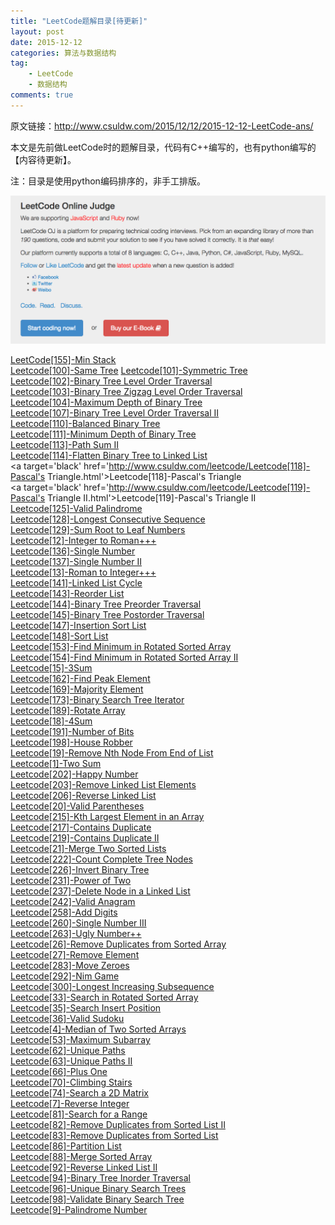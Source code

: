 ```yaml
---
title: "LeetCode题解目录[待更新]"
layout: post
date: 2015-12-12
categories: 算法与数据结构
tag: 
	- LeetCode
	- 数据结构
comments: true
---
```


原文链接：http://www.csuldw.com/2015/12/12/2015-12-12-LeetCode-ans/

本文是先前做LeetCode时的题解目录，代码有C++编写的，也有python编写的【内容待更新】。

注：目录是使用python编码排序的，非手工排版。

![leetcode](/assets/articleImg/2015-12-12-leetcode.png)

<!--more--> 

<a target='black' href='http://www.csuldw.com/leetcode/LeetCode[155]-Min Stack.html'>LeetCode[155]-Min Stack</a>  
<a target='black' href='http://www.csuldw.com/leetcode/Leetcode[100]-Same Tree.html'>Leetcode[100]-Same Tree</a> 
<a target='black' href='http://www.csuldw.com/leetcode/Leetcode[101]-Symmetric Tree.html'>Leetcode[101]-Symmetric Tree</a>  
<a target='black' href='http://www.csuldw.com/leetcode/Leetcode[102]-Binary Tree Level Order Traversal.html'>Leetcode[102]-Binary Tree Level Order Traversal</a>  
<a target='black' href='http://www.csuldw.com/leetcode/Leetcode[103]-Binary Tree Zigzag Level Order Traversal.html'>Leetcode[103]-Binary Tree Zigzag Level Order Traversal</a>  
<a target='black' href='http://www.csuldw.com/leetcode/Leetcode[104]-Maximum Depth of Binary Tree.html'>Leetcode[104]-Maximum Depth of Binary Tree</a>  
<a target='black' href='http://www.csuldw.com/leetcode/Leetcode[107]-Binary Tree Level Order Traversal II.html'>Leetcode[107]-Binary Tree Level Order Traversal II</a>  
<a target='black' href='http://www.csuldw.com/leetcode/Leetcode[110]-Balanced Binary Tree.html'>Leetcode[110]-Balanced Binary Tree</a>  
<a target='black' href='http://www.csuldw.com/leetcode/Leetcode[111]-Minimum Depth of Binary Tree.html'>Leetcode[111]-Minimum Depth of Binary Tree</a>  
<a target='black' href='http://www.csuldw.com/leetcode/Leetcode[113]-Path Sum II.html'>Leetcode[113]-Path Sum II</a>  
<a target='black' href='http://www.csuldw.com/leetcode/Leetcode[114]-Flatten Binary Tree to Linked List.html'>Leetcode[114]-Flatten Binary Tree to Linked List</a>  
<a target='black' href='http://www.csuldw.com/leetcode/Leetcode[118]-Pascal's Triangle.html'>Leetcode[118]-Pascal's Triangle</a>  
<a target='black' href='http://www.csuldw.com/leetcode/Leetcode[119]-Pascal's Triangle II.html'>Leetcode[119]-Pascal's Triangle II</a>  
<a target='black' href='http://www.csuldw.com/leetcode/Leetcode[125]-Valid Palindrome.html'>Leetcode[125]-Valid Palindrome</a>  
<a target='black' href='http://www.csuldw.com/leetcode/Leetcode[128]-Longest Consecutive Sequence.html'>Leetcode[128]-Longest Consecutive Sequence</a>  
<a target='black' href='http://www.csuldw.com/leetcode/Leetcode[129]-Sum Root to Leaf Numbers.html'>Leetcode[129]-Sum Root to Leaf Numbers</a>  
<a target='black' href='http://www.csuldw.com/leetcode/Leetcode[12]-Integer to Roman+++.html'>Leetcode[12]-Integer to Roman+++</a>  
<a target='black' href='http://www.csuldw.com/leetcode/Leetcode[136]-Single Number.html'>Leetcode[136]-Single Number</a>  
<a target='black' href='http://www.csuldw.com/leetcode/Leetcode[137]-Single Number II.html'>Leetcode[137]-Single Number II</a>  
<a target='black' href='http://www.csuldw.com/leetcode/Leetcode[13]-Roman to Integer+++.html'>Leetcode[13]-Roman to Integer+++</a>  
<a target='black' href='http://www.csuldw.com/leetcode/Leetcode[141]-Linked List Cycle.html'>Leetcode[141]-Linked List Cycle</a>  
<a target='black' href='http://www.csuldw.com/leetcode/Leetcode[143]-Reorder List.html'>Leetcode[143]-Reorder List</a>  
<a target='black' href='http://www.csuldw.com/leetcode/Leetcode[144]-Binary Tree Preorder Traversal.html'>Leetcode[144]-Binary Tree Preorder Traversal</a>  
<a target='black' href='http://www.csuldw.com/leetcode/Leetcode[145]-Binary Tree Postorder Traversal.html'>Leetcode[145]-Binary Tree Postorder Traversal</a>  
<a target='black' href='http://www.csuldw.com/leetcode/Leetcode[147]-Insertion Sort List.html'>Leetcode[147]-Insertion Sort List</a>  
<a target='black' href='http://www.csuldw.com/leetcode/Leetcode[148]-Sort List.html'>Leetcode[148]-Sort List</a>  
<a target='black' href='http://www.csuldw.com/leetcode/Leetcode[153]-Find Minimum in Rotated Sorted Array.html'>Leetcode[153]-Find Minimum in Rotated Sorted Array</a>  
<a target='black' href='http://www.csuldw.com/leetcode/Leetcode[154]-Find Minimum in Rotated Sorted Array II.html'>Leetcode[154]-Find Minimum in Rotated Sorted Array II</a>  
<a target='black' href='http://www.csuldw.com/leetcode/Leetcode[15]-3Sum.html'>Leetcode[15]-3Sum</a>  
<a target='black' href='http://www.csuldw.com/leetcode/Leetcode[162]-Find Peak Element.html'>Leetcode[162]-Find Peak Element</a>  
<a target='black' href='http://www.csuldw.com/leetcode/Leetcode[169]-Majority Element.html'>Leetcode[169]-Majority Element</a>  
<a target='black' href='http://www.csuldw.com/leetcode/Leetcode[173]-Binary Search Tree Iterator.html'>Leetcode[173]-Binary Search Tree Iterator</a>  
<a target='black' href='http://www.csuldw.com/leetcode/Leetcode[189]-Rotate Array.html'>Leetcode[189]-Rotate Array</a>  
<a target='black' href='http://www.csuldw.com/leetcode/Leetcode[18]-4Sum.html'>Leetcode[18]-4Sum</a>  
<a target='black' href='http://www.csuldw.com/leetcode/Leetcode[191]-Number of Bits.html'>Leetcode[191]-Number of Bits</a>  
<a target='black' href='http://www.csuldw.com/leetcode/Leetcode[198]-House Robber.html'>Leetcode[198]-House Robber</a>  
<a target='black' href='http://www.csuldw.com/leetcode/Leetcode[19]-Remove Nth Node From End of List.html'>Leetcode[19]-Remove Nth Node From End of List</a>  
<a target='black' href='http://www.csuldw.com/leetcode/Leetcode[1]-Two Sum.html'>Leetcode[1]-Two Sum</a>  
<a target='black' href='http://www.csuldw.com/leetcode/Leetcode[202]-Happy Number.html'>Leetcode[202]-Happy Number</a>  
<a target='black' href='http://www.csuldw.com/leetcode/Leetcode[203]-Remove Linked List Elements.html'>Leetcode[203]-Remove Linked List Elements</a>  
<a target='black' href='http://www.csuldw.com/leetcode/Leetcode[206]-Reverse Linked List.html'>Leetcode[206]-Reverse Linked List</a>  
<a target='black' href='http://www.csuldw.com/leetcode/Leetcode[20]-Valid Parentheses.html'>Leetcode[20]-Valid Parentheses</a>  
<a target='black' href='http://www.csuldw.com/leetcode/Leetcode[215]-Kth Largest Element in an Array.html'>Leetcode[215]-Kth Largest Element in an Array</a>  
<a target='black' href='http://www.csuldw.com/leetcode/Leetcode[217]-Contains Duplicate.html'>Leetcode[217]-Contains Duplicate</a>  
<a target='black' href='http://www.csuldw.com/leetcode/Leetcode[219]-Contains Duplicate II.html'>Leetcode[219]-Contains Duplicate II</a>  
<a target='black' href='http://www.csuldw.com/leetcode/Leetcode[21]-Merge Two Sorted Lists.html'>Leetcode[21]-Merge Two Sorted Lists</a>  
<a target='black' href='http://www.csuldw.com/leetcode/Leetcode[222]-Count Complete Tree Nodes.html'>Leetcode[222]-Count Complete Tree Nodes</a>  
<a target='black' href='http://www.csuldw.com/leetcode/Leetcode[226]-Invert Binary Tree.html'>Leetcode[226]-Invert Binary Tree</a>  
<a target='black' href='http://www.csuldw.com/leetcode/Leetcode[231]-Power of Two.html'>Leetcode[231]-Power of Two</a>  
<a target='black' href='http://www.csuldw.com/leetcode/Leetcode[237]-Delete Node in a Linked List.html'>Leetcode[237]-Delete Node in a Linked List</a>  
<a target='black' href='http://www.csuldw.com/leetcode/Leetcode[242]-Valid Anagram.html'>Leetcode[242]-Valid Anagram</a>  
<a target='black' href='http://www.csuldw.com/leetcode/Leetcode[258]-Add Digits.html'>Leetcode[258]-Add Digits</a>  
<a target='black' href='http://www.csuldw.com/leetcode/Leetcode[260]-Single Number III.html'>Leetcode[260]-Single Number III</a>  
<a target='black' href='http://www.csuldw.com/leetcode/Leetcode[263]-Ugly Number++.html'>Leetcode[263]-Ugly Number++</a>  
<a target='black' href='http://www.csuldw.com/leetcode/Leetcode[26]-Remove Duplicates from Sorted Array.html'>Leetcode[26]-Remove Duplicates from Sorted Array</a>  
<a target='black' href='http://www.csuldw.com/leetcode/Leetcode[27]-Remove Element.html'>Leetcode[27]-Remove Element</a>  
<a target='black' href='http://www.csuldw.com/leetcode/Leetcode[283]-Move Zeroes.html'>Leetcode[283]-Move Zeroes</a>  
<a target='black' href='http://www.csuldw.com/leetcode/Leetcode[292]-Nim Game.html'>Leetcode[292]-Nim Game</a>  
<a target='black' href='http://www.csuldw.com/leetcode/Leetcode[300]-Longest Increasing Subsequence.html'>Leetcode[300]-Longest Increasing Subsequence</a>  
<a target='black' href='http://www.csuldw.com/leetcode/Leetcode[33]-Search in Rotated Sorted Array.html'>Leetcode[33]-Search in Rotated Sorted Array</a>  
<a target='black' href='http://www.csuldw.com/leetcode/Leetcode[35]-Search Insert Position.html'>Leetcode[35]-Search Insert Position</a>  
<a target='black' href='http://www.csuldw.com/leetcode/Leetcode[36]-Valid Sudoku.html'>Leetcode[36]-Valid Sudoku</a>  
<a target='black' href='http://www.csuldw.com/leetcode/Leetcode[4]-Median of Two Sorted Arrays.html'>Leetcode[4]-Median of Two Sorted Arrays</a>  
<a target='black' href='http://www.csuldw.com/leetcode/Leetcode[53]-Maximum Subarray.html'>Leetcode[53]-Maximum Subarray</a>  
<a target='black' href='http://www.csuldw.com/leetcode/Leetcode[62]-Unique Paths.html'>Leetcode[62]-Unique Paths</a>  
<a target='black' href='http://www.csuldw.com/leetcode/Leetcode[63]-Unique Paths II.html'>Leetcode[63]-Unique Paths II</a>  
<a target='black' href='http://www.csuldw.com/leetcode/Leetcode[66]-Plus One.html'>Leetcode[66]-Plus One</a>  
<a target='black' href='http://www.csuldw.com/leetcode/Leetcode[70]-Climbing Stairs.html'>Leetcode[70]-Climbing Stairs</a>  
<a target='black' href='http://www.csuldw.com/leetcode/Leetcode[74]-Search a 2D Matrix.html'>Leetcode[74]-Search a 2D Matrix</a>  
<a target='black' href='http://www.csuldw.com/leetcode/Leetcode[7]-Reverse Integer.html'>Leetcode[7]-Reverse Integer</a>  
<a target='black' href='http://www.csuldw.com/leetcode/Leetcode[81]-Search for a Range.html'>Leetcode[81]-Search for a Range</a>  
<a target='black' href='http://www.csuldw.com/leetcode/Leetcode[82]-Remove Duplicates from Sorted List II.html'>Leetcode[82]-Remove Duplicates from Sorted List II</a>  
<a target='black' href='http://www.csuldw.com/leetcode/Leetcode[83]-Remove Duplicates from Sorted List.html'>Leetcode[83]-Remove Duplicates from Sorted List</a>  
<a target='black' href='http://www.csuldw.com/leetcode/Leetcode[86]-Partition List.html'>Leetcode[86]-Partition List</a>  
<a target='black' href='http://www.csuldw.com/leetcode/Leetcode[88]-Merge Sorted Array.html'>Leetcode[88]-Merge Sorted Array</a>  
<a target='black' href='http://www.csuldw.com/leetcode/Leetcode[92]-Reverse Linked List II.html'>Leetcode[92]-Reverse Linked List II</a>  
<a target='black' href='http://www.csuldw.com/leetcode/Leetcode[94]-Binary Tree Inorder Traversal.html'>Leetcode[94]-Binary Tree Inorder Traversal</a>  
<a target='black' href='http://www.csuldw.com/leetcode/Leetcode[96]-Unique Binary Search Trees.html'>Leetcode[96]-Unique Binary Search Trees</a>  
<a target='black' href='http://www.csuldw.com/leetcode/Leetcode[98]-Validate Binary Search Tree.html'>Leetcode[98]-Validate Binary Search Tree</a>  
<a target='black' href='http://www.csuldw.com/leetcode/Leetcode[9]-Palindrome Number.html'>Leetcode[9]-Palindrome Number</a>  
